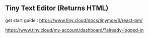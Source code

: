 ## Tiny Text Editor (Returns HTML)

get start guide : https://www.tiny.cloud/docs/tinymce/6/react-pm/

https://www.tiny.cloud/my-account/dashboard/?already-logged-in